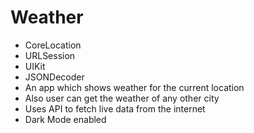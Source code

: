# Weather

- CoreLocation
- URLSession
- UIKit
- JSONDecoder
- An app which shows weather for the current location
- Also user can get the weather of any other city
- Uses API to fetch live data from the internet
- Dark Mode enabled

